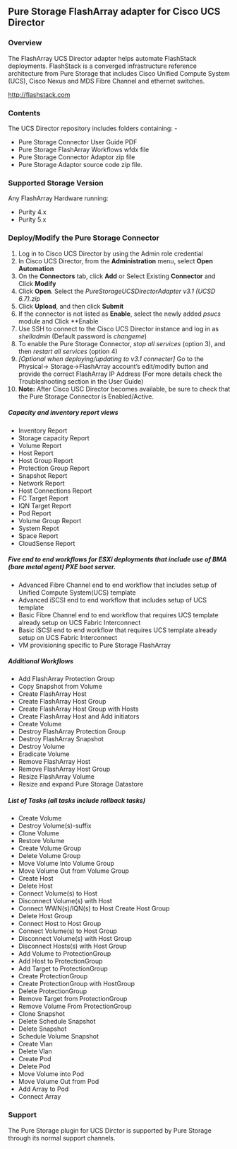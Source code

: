 ## Pure Storage FlashArray adapter for Cisco UCS Director


### Overview
The FlashArray UCS Director adapter helps automate FlashStack deployments.  FlashStack is a converged infrastructure reference architecture from Pure Storage that includes Cisco Unified Compute System (UCS), Cisco Nexus and MDS Fibre Channel and ethernet switches.

http://flashstack.com

### Contents
The UCS Director repository includes folders containing: -

- Pure Storage Connector User Guide PDF
- Pure Storage FlashArray Workflows wfdx file
- Pure Storage Connector Adaptor zip file
- Pure Storage Adaptor source code zip file.

### Supported Storage Version
Any FlashArray Hardware running:
* Purity 4.x
* Purity 5.x

### Deploy/Modify the Pure Storage Connector
1. Log in to Cisco UCS Director by using the Admin role credential
2. In Cisco UCS Director, from the **Administration** menu, select **Open Automation**
3. On the **Connectors** tab, click **Add** or Select Existing **Connector** and Click **Modify**
4. Click **Open**. Select the *PureStorageUCSDirectorAdapter v3.1 (UCSD 6.7).zip*
5. Click **Upload**, and then click **Submit**
6. If the connector is not listed as **Enable**, select the newly added *psucs* module and Click **Enable
7. Use SSH to connect to the Cisco UCS Director instance and log in as *shelladmin*
(Default password is *changeme*)
8. To enable the Pure Storage Connector, *stop all services* (option 3), and then *restart all
services* (option 4)
9. *[Optional when deploying/updating to v3.1 connecter]* Go to the Physical→
Storage→FlashArray account’s edit/modify button and provide the correct FlashArray IP Address 
(For more details check the Troubleshooting section in the User Guide)
10. **Note:** After Cisco USC Director becomes available, be sure to check that the Pure Storage Connector is Enabled/Active.

##### Capacity and inventory report views
* Inventory Report
* Storage capacity Report
* Volume Report
* Host Report
* Host Group Report
* Protection Group Report
* Snapshot Report
* Network Report
* Host Connections Report
* FC Target Report
* IQN Target Report
* Pod Report
* Volume Group Report
* System Repot
* Space Report
* CloudSense Report

##### Five end to end workflows for ESXi deployments that include use of BMA (bare metal agent) PXE boot server.
* Advanced Fibre Channel end to end workflow that includes setup of Unified Compute System(UCS) template
* Advanced iSCSI end to end workflow that includes setup of UCS template
* Basic Fibre Channel end to end workflow that requires UCS template already setup on UCS Fabric Interconnect
* Basic iSCSI end to end workflow that requires UCS template already setup on UCS Fabric Interconnect
* VM provisioning specific to Pure Storage FlashArray

##### Additional Workflows
* Add FlashArray Protection Group
* Copy Snapshot from Volume
* Create FlashArray Host
* Create FlashArray Host Group
* Create FlashArray Host Group with Hosts
* Create FlashArray Host and Add initiators
* Create Volume
* Destroy FlashArray Protection Group
* Destroy FlashArray Snapshot
* Destroy Volume
* Eradicate Volume
* Remove FlashArray Host
* Remove FlashArray Host Group
* Resize FlashArray Volume
* Resize and expand Pure Storage Datastore

##### List of Tasks (all tasks include rollback tasks)
* Create Volume
* Destroy Volume(s)-suffix
* Clone Volume 
* Restore Volume 
* Create Volume Group
* Delete Volume Group
* Move Volume Into Volume Group
* Move Volume Out from Volume Group
* Create Host
* Delete Host
* Connect Volume(s) to Host
* Disconnect Volume(s) with Host
* Connect WWN(s)/IQN(s) to Host Create Host Group
* Delete Host Group
* Connect Host to Host Group
* Connect Volume(s) to Host Group
* Disconnect Volume(s) with Host Group
* Disconnect Hosts(s) with Host Group
* Add Volume to ProtectionGroup
* Add Host to ProtectionGroup
* Add Target to ProtectionGroup
* Create ProtectionGroup
* Create ProtectionGroup with HostGroup
* Delete ProtectionGroup
* Remove Target from ProtectionGroup
* Remove Volume From ProtectionGroup
* Clone Snapshot
* Delete Schedule Snapshot
* Delete Snapshot
* Schedule Volume Snapshot
* Create Vlan
* Delete Vlan
* Create Pod
* Delete Pod
* Move Volume into Pod
* Move Volume Out from Pod
* Add Array to Pod
* Connect Array

### Support
The Pure Storage plugin for UCS Dirctor is supported by Pure Storage through its normal support channels.
